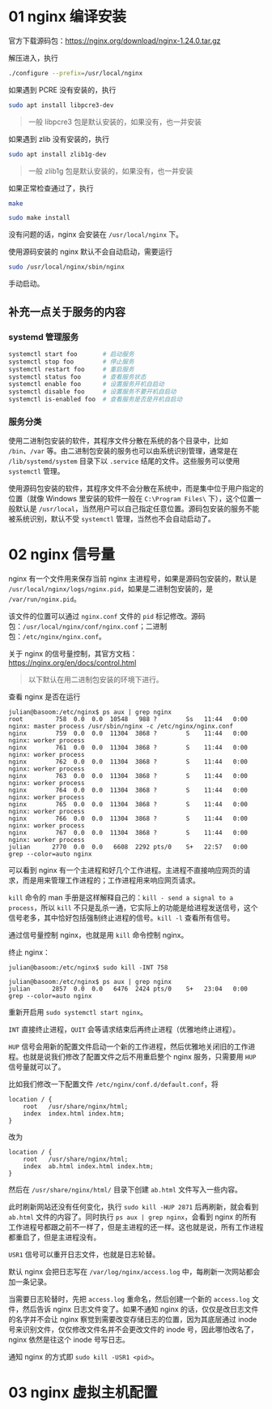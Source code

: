 # 01 nginx 编译安装

官方下载源码包：https://nginx.org/download/nginx-1.24.0.tar.gz

解压进入，执行

```sh
./configure --prefix=/usr/local/nginx
```

如果遇到 PCRE 没有安装的，执行

```sh
sudo apt install libpcre3-dev
```

> 一般 libpcre3 包是默认安装的，如果没有，也一并安装

如果遇到 zlib 没有安装的，执行

```sh
sudo apt install zlib1g-dev
```

> 一般 zlib1g 包是默认安装的，如果没有，也一并安装

如果正常检查通过了，执行

```sh
make
```

```sh
sudo make install
```

没有问题的话，nginx 会安装在 `/usr/local/nginx` 下。

使用源码安装的 nginx 默认不会自动启动，需要运行

```sh
sudo /usr/local/nginx/sbin/nginx
```

手动启动。

## 补充一点关于服务的内容

### systemd 管理服务

```sh
systemctl start foo       # 启动服务
systemctl stop foo        # 停止服务
systemctl restart foo     # 重启服务
systemctl status foo      # 查看服务状态
systemctl enable foo      # 设置服务开机自启动
systemctl disable foo     # 设置服务不要开机自启动
systemctl is-enabled foo  # 查看服务是否是开机自启动
```

### 服务分类

使用二进制包安装的软件，其程序文件分散在系统的各个目录中，比如 `/bin`、`/var` 等。由二进制包安装的服务也可以由系统识别管理，通常是在 `/lib/systemd/system` 目录下以 `.service` 结尾的文件。这些服务可以使用 `systemctl` 管理。

使用源码包安装的软件，其程序文件不会分散在系统中，而是集中位于用户指定的位置（就像 Windows 里安装的软件一般在 `C:\Program Files\` 下），这个位置一般默认是 `/usr/local`，当然用户可以自己指定任意位置。源码包安装的服务不能被系统识别，默认不受 `systemctl` 管理，当然也不会自动启动了。

# 02 nginx 信号量

nginx 有一个文件用来保存当前 nginx 主进程号，如果是源码包安装的，默认是 `/usr/local/nginx/logs/nginx.pid`，如果是二进制包安装的，是 `/var/run/nginx.pid`。

该文件的位置可以通过 `nginx.conf` 文件的 `pid` 标记修改。源码包：`/usr/local/nginx/conf/nginx.conf`；二进制包：`/etc/nginx/nginx.conf`。

关于 nginx 的信号量控制，其官方文档：https://nginx.org/en/docs/control.html

> 以下默认在用二进制包安装的环境下进行。

查看 nginx 是否在运行

```text
julian@basoom:/etc/nginx$ ps aux | grep nginx
root         758  0.0  0.0  10548   988 ?        Ss   11:44   0:00 nginx: master process /usr/sbin/nginx -c /etc/nginx/nginx.conf
nginx        759  0.0  0.0  11304  3868 ?        S    11:44   0:00 nginx: worker process
nginx        761  0.0  0.0  11304  3868 ?        S    11:44   0:00 nginx: worker process
nginx        762  0.0  0.0  11304  3868 ?        S    11:44   0:00 nginx: worker process
nginx        763  0.0  0.0  11304  3868 ?        S    11:44   0:00 nginx: worker process
nginx        764  0.0  0.0  11304  3868 ?        S    11:44   0:00 nginx: worker process
nginx        765  0.0  0.0  11304  3868 ?        S    11:44   0:00 nginx: worker process
nginx        766  0.0  0.0  11304  3868 ?        S    11:44   0:00 nginx: worker process
nginx        767  0.0  0.0  11304  3868 ?        S    11:44   0:00 nginx: worker process
julian      2770  0.0  0.0   6608  2292 pts/0    S+   22:57   0:00 grep --color=auto nginx
```

可以看到 nginx 有一个主进程和好几个工作进程。主进程不直接响应网页的请求，而是用来管理工作进程的；工作进程用来响应网页请求。

`kill` 命令的 man 手册是这样解释自己的：`kill - send a signal to a process`，所以 `kill` 不只是乱杀一通，它实际上的功能是给进程发送信号，这个信号老多，其中恰好包括强制终止进程的信号。`kill -l` 查看所有信号。

通过信号量控制 nginx，也就是用 `kill` 命令控制 nginx。

终止 nginx：

```text
julian@basoom:/etc/nginx$ sudo kill -INT 758

julian@basoom:/etc/nginx$ ps aux | grep nginx
julian      2857  0.0  0.0   6476  2424 pts/0    S+   23:04   0:00 grep --color=auto nginx
```

重新开启用 `sudo systemctl start nginx`。

`INT` 直接终止进程，`QUIT` 会等请求结束后再终止进程（优雅地终止进程）。

`HUP` 信号会用新的配置文件启动一个新的工作进程，然后优雅地关闭旧的工作进程。也就是说我们修改了配置文件之后不用重启整个 nginx 服务，只需要用 `HUP` 信号量就可以了。

比如我们修改一下配置文件 `/etc/nginx/conf.d/default.conf`，将

```text
location / {
    root   /usr/share/nginx/html;
    index  index.html index.htm;
}
```

改为

```text
location / {
    root   /usr/share/nginx/html;
    index  ab.html index.html index.htm;
}
```

然后在 `/usr/share/nginx/html/` 目录下创建 `ab.html` 文件写入一些内容。

此时刷新网站还没有任何变化，执行 `sudo kill -HUP 2871` 后再刷新，就会看到 `ab.html` 文件的内容了。同时执行 `ps aux | grep nginx`，会看到 nginx 的所有工作进程号都跟之前不一样了，但是主进程的还一样。这也就是说，所有工作进程都重启了，但是主进程没有。

`USR1` 信号可以重开日志文件，也就是日志轮替。

默认 nginx 会把日志写在 `/var/log/nginx/access.log` 中，每刷新一次网站都会加一条记录。

当需要日志轮替时，先把 `access.log` 重命名，然后创建一个新的 `access.log` 文件，然后告诉 nginx 日志文件变了。如果不通知 nginx 的话，仅仅是改日志文件的名字并不会让 nginx 察觉到需要改变存储日志的位置，因为其底层通过 inode 号来识别文件，仅仅修改文件名并不会更改文件的 inode 号，因此哪怕改名了，nginx 依然是往这个 inode 号写日志。

通知 nginx 的方式即 `sudo kill -USR1 <pid>`。

# 03 nginx 虚拟主机配置

